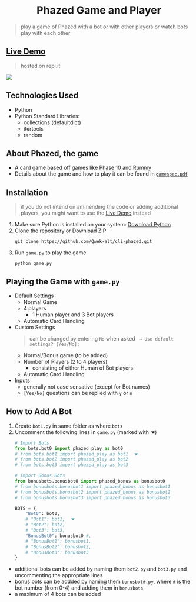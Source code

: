 <h1 align="center"> Phazed Game and Player </h1>

> play a game of Phazed with a bot or with other players or watch bots play with each other

<h2> <a href="https://replit.com/@unixc/cli-phazed?embed=1&output=1#.replit" target="_blank">Live Demo</a></h2>

> hosted on repl.it

![](screenshots/demo.gif)

## Technologies Used
* Python
* Python Standard Libraries:
  * collections (defaultdict)
  * itertools
  * random

## About Phazed, the game
* A card game based off games like [Phase 10](https://en.wikipedia.org/wiki/Phase_10) and [Rummy](https://en.wikipedia.org/wiki/Rummy)
* Details about the game and how to play it can be found in [`gamespec.pdf`](gamespec.pdf)

## Installation
> if you do not intend on ammending the code or adding additional players, you might want to use the [Live Demo](#live-demo) instead

1. Make sure Python is installed on your system: [Download Python]( https://www.python.org/downloads/)
2. Clone the repository or Download ZIP
    ```shell
    git clone https://github.com/Qwek-alt/cli-phazed.git
    ```
3. Run `game.py` to play the game
    ```shell
    python game.py
    ```

## Playing the Game with `game.py`
* Default Settings
  * Normal Game
  * 4 players
    * 1 Human player and 3 Bot players
  * Automatic Card Handling
* Custom Settings
  > can be changed by entering `No` when asked ` → Use default settings? [Yes/No]:`
  * Normal/Bonus game (to be added)
  * Number of Players (2 to 4 players)
    * consisting of either Human of Bot players
  * Automatic Card Handling
* Inputs
  * generally not case sensative (except for Bot names)
  * `[Yes/No]` questions can be replied with `y` or `n`

## How to Add A Bot
1. Create `bot1.py` in same folder as where `bots`
2. Uncomment the following lines in `game.py` (marked with ☚)
    ```python
    # Import Bots
    from bots.bot0 import phazed_play as bot0
    # from bots.bot1 import phazed_play as bot1  ☚
    # from bots.bot2 import phazed_play as bot2
    # from bots.bot3 import phazed_play as bot3

    # Import Bonus Bots
    from bonusbots.bonusbot0 import phazed_bonus as bonusbot0
    # from bonusbots.bonusbot1 import phazed_bonus as bonusbot1
    # from bonusbots.bonusbot2 import phazed_bonus as bonusbot2
    # from bonusbots.bonusbot3 import phazed_bonus as bonusbot3

    BOTS = {
        "Bot0": bot0,
        # "Bot1": bot1,  ☚
        # "Bot2": bot2,
        # "Bot3": bot3,
        "BonusBot0": bonusbot0 #,
        # "BonusBot1": bonusbot1,
        # "BonusBot2": bonusbot2,
        # "BonusBot3": bonusbot3
    }
    ```
* additional bots can be added by naming them `bot2.py` and `bot3.py` and uncommenting the appropriate lines
* bonus bots can be addded by naming them `bonusbot#.py`, where `#` is the bot number (from 0-4) and adding them in `bonusbots`
* a maximum of 4 bots can be added
